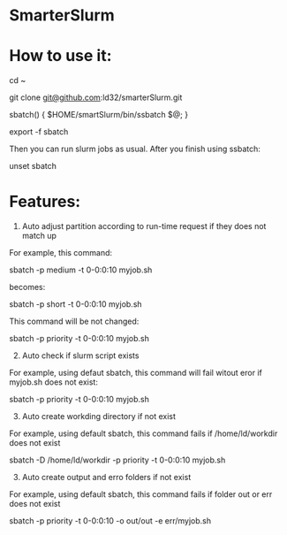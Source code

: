 # SmarterSlurm

# How to use it:

cd ~

git clone git@github.com:ld32/smarterSlurm.git

sbatch() { $HOME/smartSlurm/bin/ssbatch $@; }

export -f sbatch

Then you can run slurm jobs as usual. After you finish using ssbatch: 

unset sbatch

# Features:

1) Auto adjust partition according to run-time request if they does not match up

For example, this command:

sbatch -p medium -t 0-0:0:10 myjob.sh

becomes:

sbatch -p short -t 0-0:0:10 myjob.sh

This command will be not changed:

sbatch -p priority -t 0-0:0:10 myjob.sh

2) Auto check if slurm script exists

For example, using defaut sbatch, this command will fail witout eror if myjob.sh does not exist: 

sbatch -p priority -t 0-0:0:10 myjob.sh 

3) Auto create workding directory if not exist

For example, using default sbatch, this command fails if /home/ld/workdir does not exist

sbatch -D /home/ld/workdir -p priority -t 0-0:0:10 myjob.sh 

3) Auto create output and erro folders if not exist

For example, using default sbatch, this command fails if folder out or err does not exist

sbatch -p priority -t 0-0:0:10 -o out/out -e err/myjob.sh 
